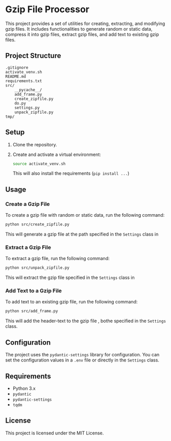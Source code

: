 # Gzip File Processor

This project provides a set of utilities for creating, extracting, and modifying gzip files. It includes functionalities to generate random or static data, compress it into gzip files, extract gzip files, and add text to existing gzip files.

## Project Structure

```
.gitignore
activate_venv.sh
README.md
requirements.txt
src/
    __pycache__/
    add_frame.py
    create_zipfile.py
    do.py
    settings.py
    unpack_zipfile.py
tmp/
```

## Setup

1. Clone the repository.
2. Create and activate a virtual environment:

    ```sh
    source activate_venv.sh
    ```

    This will also install the requirements (`pip install ...`)

## Usage

### Create a Gzip File

To create a gzip file with random or static data, run the following command:

```sh
python src/create_zipfile.py
```

This will generate a gzip file at the path specified in the `Settings` class in

### Extract a Gzip File

To extract a gzip file, run the following command:

```sh
python src/unpack_zipfile.py
```

This will extract the gzip file specified in the `Settings` class in

### Add Text to a Gzip File

To add text to an existing gzip file, run the following command:

```sh
python src/add_frame.py
```

This will add the header-text to the gzip file , bothe specified in the `Settings` class.

## Configuration

The project uses the `pydantic-settings` library for configuration. You can set the configuration values in a `.env` file or directly in the `Settings` class.

## Requirements

- Python 3.x
- `pydantic`
- `pydantic-settings`
- `tqdm`

## License

This project is licensed under the MIT License.
